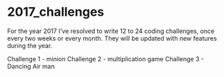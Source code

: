 # 2017_challenges
For the year 2017 I've resolved to write 12 to 24 coding challenges, once every two weeks or every month. They will be updated with new features during the year.

  Challenge 1 - minion
  Challenge 2 - multiplication game
  Challenge 3 - Dancing Air man
